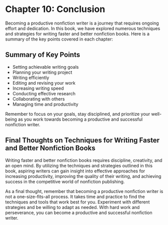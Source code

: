 Chapter 10: Conclusion
======================

Becoming a productive nonfiction writer is a journey that requires ongoing effort and dedication. In this book, we have explored numerous techniques and strategies for writing faster and better nonfiction books. Here is a summary of the key points covered in each chapter:

Summary of Key Points
---------------------

* Setting achievable writing goals
* Planning your writing project
* Writing efficiently
* Editing and revising your work
* Increasing writing speed
* Conducting effective research
* Collaborating with others
* Managing time and productivity

Remember to focus on your goals, stay disciplined, and prioritize your well-being as you work towards becoming a productive and successful nonfiction writer.

Final Thoughts on Techniques for Writing Faster and Better Nonfiction Books
---------------------------------------------------------------------------

Writing faster and better nonfiction books requires discipline, creativity, and an open mind. By utilizing the techniques and strategies outlined in this book, aspiring writers can gain insight into effective approaches for increasing productivity, improving the quality of their writing, and achieving success in the competitive world of nonfiction publishing.

As a final thought, remember that becoming a productive nonfiction writer is not a one-size-fits-all process. It takes time and practice to find the techniques and tools that work best for you. Experiment with different strategies and be willing to adapt as needed. With hard work and perseverance, you can become a productive and successful nonfiction writer.
